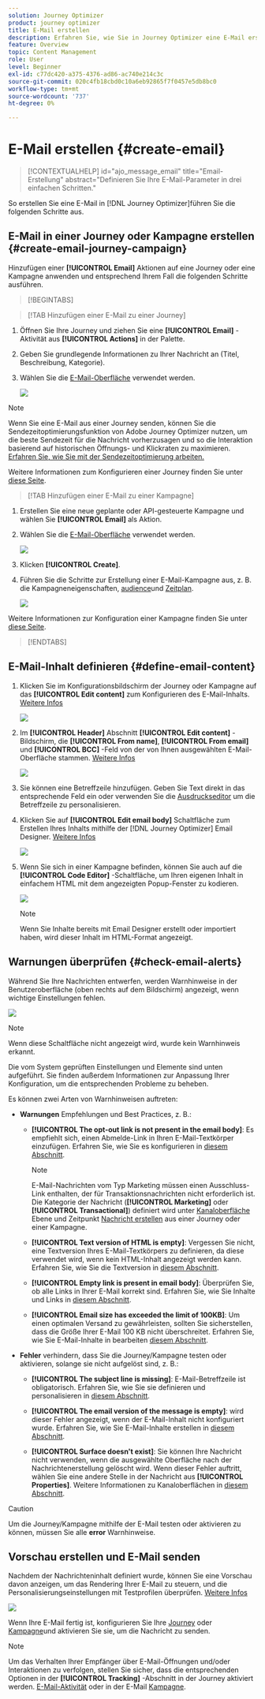 ```yaml
---
solution: Journey Optimizer
product: journey optimizer
title: E-Mail erstellen
description: Erfahren Sie, wie Sie in Journey Optimizer eine E-Mail erstellen
feature: Overview
topic: Content Management
role: User
level: Beginner
exl-id: c77dc420-a375-4376-ad86-ac740e214c3c
source-git-commit: 020c4fb18cbd0c10a6eb92865f7f0457e5db8bc0
workflow-type: tm+mt
source-wordcount: '737'
ht-degree: 0%

---
```


# E-Mail erstellen {#create-email}

>[!CONTEXTUALHELP]
>id="ajo_message_email"
>title="Email-Erstellung"
>abstract="Definieren Sie Ihre E-Mail-Parameter in drei einfachen Schritten."

So erstellen Sie eine E-Mail in [!DNL Journey Optimizer]führen Sie die folgenden Schritte aus.

## E-Mail in einer Journey oder Kampagne erstellen {#create-email-journey-campaign}

Hinzufügen einer **[!UICONTROL Email]** Aktionen auf eine Journey oder eine Kampagne anwenden und entsprechend Ihrem Fall die folgenden Schritte ausführen.

>[!BEGINTABS]

>[!TAB Hinzufügen einer E-Mail zu einer Journey]

1. Öffnen Sie Ihre Journey und ziehen Sie eine **[!UICONTROL Email]** -Aktivität aus **[!UICONTROL Actions]** in der Palette.

1. Geben Sie grundlegende Informationen zu Ihrer Nachricht an (Titel, Beschreibung, Kategorie).

1. Wählen Sie die [E-Mail-Oberfläche](email-settings.md) verwendet werden.

   ![](assets/email_journey.png)

>[!NOTE]
>
>Wenn Sie eine E-Mail aus einer Journey senden, können Sie die Sendezeitoptimierungsfunktion von Adobe Journey Optimizer nutzen, um die beste Sendezeit für die Nachricht vorherzusagen und so die Interaktion basierend auf historischen Öffnungs- und Klickraten zu maximieren. [Erfahren Sie, wie Sie mit der Sendezeitoptimierung arbeiten.](../building-journeys/journeys-message.md#send-time-optimization)

Weitere Informationen zum Konfigurieren einer Journey finden Sie unter [diese Seite](../building-journeys/journey-gs.md).

>[!TAB Hinzufügen einer E-Mail zu einer Kampagne]

1. Erstellen Sie eine neue geplante oder API-gesteuerte Kampagne und wählen Sie **[!UICONTROL Email]** als Aktion.

1. Wählen Sie die [E-Mail-Oberfläche](email-settings.md) verwendet werden.

   ![](assets/email_campaign.png)

1. Klicken **[!UICONTROL Create]**.

1. Führen Sie die Schritte zur Erstellung einer E-Mail-Kampagne aus, z. B. die Kampagneneigenschaften, [audience](../segment/about-segments.md)und [Zeitplan](../campaigns/create-campaign.md#schedule).

   ![](assets/email_campaign_steps.png)

<!--
From the **[!UICONTROL Action]** section, specify if you want to track how your recipients react to your delivery: you can track email opens, and/or clicks on links and buttons in your email.

![](assets/email_campaign_tracking.png)
-->

Weitere Informationen zur Konfiguration einer Kampagne finden Sie unter [diese Seite](../campaigns/get-started-with-campaigns.md).

>[!ENDTABS]

## E-Mail-Inhalt definieren {#define-email-content}

1. Klicken Sie im Konfigurationsbildschirm der Journey oder Kampagne auf das **[!UICONTROL Edit content]** zum Konfigurieren des E-Mail-Inhalts. [Weitere Infos](get-started-email-design.md)

   ![](assets/email_campaign_edit_content.png)

1. Im **[!UICONTROL Header]** Abschnitt **[!UICONTROL Edit content]** -Bildschirm, die **[!UICONTROL From name]**, **[!UICONTROL From email]** und **[!UICONTROL BCC]** -Feld von der von Ihnen ausgewählten E-Mail-Oberfläche stammen. [Weitere Infos](email-settings.md) <!--check if same for journey-->

   ![](assets/email_designer_edit_content_header.png)

1. Sie können eine Betreffzeile hinzufügen. Geben Sie Text direkt in das entsprechende Feld ein oder verwenden Sie die [Ausdruckseditor](../personalization/personalization-build-expressions.md) um die Betreffzeile zu personalisieren.

1. Klicken Sie auf **[!UICONTROL Edit email body]** Schaltfläche zum Erstellen Ihres Inhalts mithilfe der [!DNL Journey Optimizer] Email Designer. [Weitere Infos](get-started-email-design.md)

   ![](assets/email_designer_edit_email_body.png)

1. Wenn Sie sich in einer Kampagne befinden, können Sie auch auf die **[!UICONTROL Code Editor]** -Schaltfläche, um Ihren eigenen Inhalt in einfachem HTML mit dem angezeigten Popup-Fenster zu kodieren.

   ![](assets/email_designer_edit_code_editor.png)

   >[!NOTE]
   >
   >Wenn Sie Inhalte bereits mit Email Designer erstellt oder importiert haben, wird dieser Inhalt im HTML-Format angezeigt.

## Warnungen überprüfen {#check-email-alerts}

Während Sie Ihre Nachrichten entwerfen, werden Warnhinweise in der Benutzeroberfläche (oben rechts auf dem Bildschirm) angezeigt, wenn wichtige Einstellungen fehlen.

![](assets/email_journey_alerts_details.png)

>[!NOTE]
>
>Wenn diese Schaltfläche nicht angezeigt wird, wurde kein Warnhinweis erkannt.

Die vom System geprüften Einstellungen und Elemente sind unten aufgeführt. Sie finden außerdem Informationen zur Anpassung Ihrer Konfiguration, um die entsprechenden Probleme zu beheben.

Es können zwei Arten von Warnhinweisen auftreten:

* **Warnungen** Empfehlungen und Best Practices, z. B.:

   * **[!UICONTROL The opt-out link is not present in the email body]**: Es empfiehlt sich, einen Abmelde-Link in Ihren E-Mail-Textkörper einzufügen. Erfahren Sie, wie Sie es konfigurieren in [diesem Abschnitt](../privacy/opt-out.md#opt-out-management).

      >[!NOTE]
      >
      >E-Mail-Nachrichten vom Typ Marketing müssen einen Ausschluss-Link enthalten, der für Transaktionsnachrichten nicht erforderlich ist. Die Kategorie der Nachricht (**[!UICONTROL Marketing]** oder **[!UICONTROL Transactional]**) definiert wird unter [Kanaloberfläche](email-settings.md#email-type) Ebene und Zeitpunkt [Nachricht erstellen](#create-email-journey-campaign) aus einer Journey oder einer Kampagne.

   * **[!UICONTROL Text version of HTML is empty]**: Vergessen Sie nicht, eine Textversion Ihres E-Mail-Textkörpers zu definieren, da diese verwendet wird, wenn kein HTML-Inhalt angezeigt werden kann. Erfahren Sie, wie Sie die Textversion in [diesem Abschnitt](text-version-email.md).

   * **[!UICONTROL Empty link is present in email body]**: Überprüfen Sie, ob alle Links in Ihrer E-Mail korrekt sind. Erfahren Sie, wie Sie Inhalte und Links in [diesem Abschnitt](content-from-scratch.md).

   * **[!UICONTROL Email size has exceeded the limit of 100KB]**: Um einen optimalen Versand zu gewährleisten, sollten Sie sicherstellen, dass die Größe Ihrer E-Mail 100 KB nicht überschreitet. Erfahren Sie, wie Sie E-Mail-Inhalte in bearbeiten [diesem Abschnitt](content-from-scratch.md).

* **Fehler** verhindern, dass Sie die Journey/Kampagne testen oder aktivieren, solange sie nicht aufgelöst sind, z. B.:

   * **[!UICONTROL The subject line is missing]**: E-Mail-Betreffzeile ist obligatorisch. Erfahren Sie, wie Sie sie definieren und personalisieren in [diesem Abschnitt](create-email.md).

   <!--HTML is empty when Amp HTML is present-->

   * **[!UICONTROL The email version of the message is empty]**: wird dieser Fehler angezeigt, wenn der E-Mail-Inhalt nicht konfiguriert wurde. Erfahren Sie, wie Sie E-Mail-Inhalte erstellen in [diesem Abschnitt](get-started-email-design.md).

   * **[!UICONTROL Surface doesn't exist]**: Sie können Ihre Nachricht nicht verwenden, wenn die ausgewählte Oberfläche nach der Nachrichtenerstellung gelöscht wird. Wenn dieser Fehler auftritt, wählen Sie eine andere Stelle in der Nachricht aus **[!UICONTROL Properties]**. Weitere Informationen zu Kanaloberflächen in [diesem Abschnitt](../configuration/channel-surfaces.md).


>[!CAUTION]
>
>Um die Journey/Kampagne mithilfe der E-Mail testen oder aktivieren zu können, müssen Sie alle **error** Warnhinweise.

## Vorschau erstellen und E-Mail senden

Nachdem der Nachrichteninhalt definiert wurde, können Sie eine Vorschau davon anzeigen, um das Rendering Ihrer E-Mail zu steuern, und die Personalisierungseinstellungen mit Testprofilen überprüfen. [Weitere Infos](preview.md)

![](assets/email_designer_edit_simulate.png)

Wenn Ihre E-Mail fertig ist, konfigurieren Sie Ihre [Journey](../building-journeys/journey-gs.md) oder [Kampagne](../campaigns/create-campaign.md)und aktivieren Sie sie, um die Nachricht zu senden.

>[!NOTE]
>
>Um das Verhalten Ihrer Empfänger über E-Mail-Öffnungen und/oder Interaktionen zu verfolgen, stellen Sie sicher, dass die entsprechenden Optionen in der **[!UICONTROL Tracking]** -Abschnitt in der Journey aktiviert werden. [E-Mail-Aktivität](../building-journeys/journeys-message.md) oder in der E-Mail [Kampagne](../campaigns/create-campaign.md).<!--to move?-->

<!--

## Define your email content {#email-content}

Use [!DNL Journey Optimizer] Email Designer to [design your email from scratch](../email/content-from-scratch.md). If you have an existing content, you can [import it in the Email Designer](../email/existing-content.md), or [code your own content](../email/code-content.md) in [!DNL Journey Optimizer]. 

[!DNL Journey Optimizer] comes with a set of [built-in templates](email-templates.md) to help you start. Any email can also be saved as a template.

Use [!DNL Journey Optimizer] Expression editor to personalize your messages with profiles' data. For more on personalization, refer to [this section](../personalization/personalize.md).

Adapt the content of your messages to the targeted profiles by using [!DNL Journey Optimizer] dynamic content capabilities. [Get started with dynamic content](../personalization/get-started-dynamic-content.md)

## Email tracking {#email-tracking}

If you want to track the behavior of your recipients through openings and/or clicks on links, enable the following options: **[!UICONTROL Email opens]** and **[!UICONTROL Click on email]**. 

Learn more about tracking in [this section](message-tracking.md).

## Validate your email content {#email-content-validate}

Control the rendering of your email, and check personalization settings with test profiles, using the preview section on the left-hand side. For more on this, refer to [this section](preview.md).

![](assets/messages-simple-preview.png)

You must also check alerts in the upper section of the editor.  Some of them are simple warnings, but others can prevent you from using the message. 

-->


